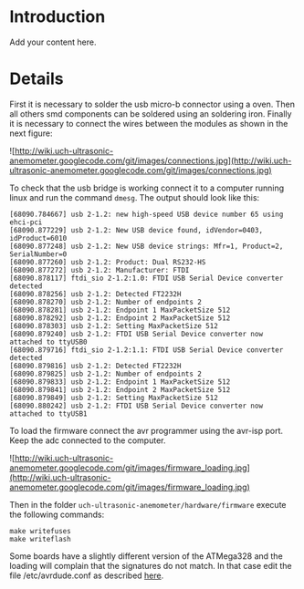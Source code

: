 # Introduction #

Add your content here.


# Details #

First it is necessary to solder the usb micro-b connector using a oven. Then all others smd components can be soldered using an soldering iron. Finally it is necessary to connect the wires between the modules as shown in the next figure:

![http://wiki.uch-ultrasonic-anemometer.googlecode.com/git/images/connections.jpg](http://wiki.uch-ultrasonic-anemometer.googlecode.com/git/images/connections.jpg)

To check that the usb bridge is working connect it to a computer running linux and run the command `dmesg`. The output should look like this:

```
[68090.784667] usb 2-1.2: new high-speed USB device number 65 using ehci-pci
[68090.877229] usb 2-1.2: New USB device found, idVendor=0403, idProduct=6010
[68090.877248] usb 2-1.2: New USB device strings: Mfr=1, Product=2, SerialNumber=0
[68090.877260] usb 2-1.2: Product: Dual RS232-HS
[68090.877272] usb 2-1.2: Manufacturer: FTDI
[68090.878117] ftdi_sio 2-1.2:1.0: FTDI USB Serial Device converter detected
[68090.878256] usb 2-1.2: Detected FT2232H
[68090.878270] usb 2-1.2: Number of endpoints 2
[68090.878281] usb 2-1.2: Endpoint 1 MaxPacketSize 512
[68090.878292] usb 2-1.2: Endpoint 2 MaxPacketSize 512
[68090.878303] usb 2-1.2: Setting MaxPacketSize 512
[68090.879240] usb 2-1.2: FTDI USB Serial Device converter now attached to ttyUSB0
[68090.879716] ftdi_sio 2-1.2:1.1: FTDI USB Serial Device converter detected
[68090.879816] usb 2-1.2: Detected FT2232H
[68090.879825] usb 2-1.2: Number of endpoints 2
[68090.879833] usb 2-1.2: Endpoint 1 MaxPacketSize 512
[68090.879841] usb 2-1.2: Endpoint 2 MaxPacketSize 512
[68090.879849] usb 2-1.2: Setting MaxPacketSize 512
[68090.880242] usb 2-1.2: FTDI USB Serial Device converter now attached to ttyUSB1
```

To load the firmware connect the avr programmer using the avr-isp port. Keep the adc connected to the computer.

![http://wiki.uch-ultrasonic-anemometer.googlecode.com/git/images/firmware_loading.jpg](http://wiki.uch-ultrasonic-anemometer.googlecode.com/git/images/firmware_loading.jpg)

Then in the folder `uch-ultrasonic-anemometer/hardware/firmware` execute the following commands:

```
make writefuses
make writeflash
```

Some boards have a slightly different version of the ATMega328 and the loading will complain that the signatures do not match. In that case edit the file /etc/avrdude.conf as described [here](http://forum.arduino.cc/index.php?topic=58670.0).